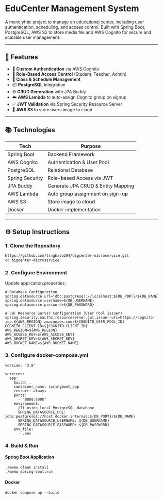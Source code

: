 # EduCenter Management System

A monolythic project to manage an educational center, including user authentication, scheduling, and access control. Built with Spring Boot, PostgreSQL, AWS S3 to store media file and AWS Cognito for secure and scalable user management.

---

## 🚀 Features

- 🔐 **Custom Authentication** via AWS Cognito
- 👥 **Role-Based Access Control** (Student, Teacher, Admin)
- 📅 **Class & Schedule Management**
- 📦 **PostgreSQL** integration
- ⚙️ **CRUD Generation** with JPA Buddy
- ☁️ **AWS Lambda** to auto-assign Cognito group on signup
- ✅ **JWT Validation** via Spring Security Resource Server
- 📸 **AWS S3** to store users image to cloud

---

## 📚 Technologies

| Tech            | Purpose                              |
|-----------------|--------------------------------------|
| Spring Boot     | Backend Framework                    |
| AWS Cognito     | Authentication & User Pool           |
| PostgreSQL      | Relational Database                  |
| Spring Security | Role-based Access via JWT            |
| JPA Buddy       | Generate JPA CRUD & Entity Mapping   |
| AWS Lambda      | Auto group assignment on sign-up     |
| AWS S3          | Store image to cloud                 |
| Docker          | Docker implementation                |

---

## ⚙️ Setup Instructions

### 1. Clone the Repository
```bash
https://github.com/tsnghaoo204/bigcenter-microservice.git
cd bigcenter-microservice
```
### 2. Configure Environment
Update application.properties:
```
# Database Configuration
spring.datasource.url=jdbc:postgresql://localhost:${DB_PORT}/${DB_NAME}
spring.datasource.username=${DB_USERNAME}
spring.datasource.password=${DB_PASSWORD}

# JWT Resource Server Configuration (User Pool issuer)
spring.security.oauth2.resourceserver.jwt.issuer-uri=https://cognito-idp.${AWS_REGION}.amazonaws.com/${COGNITO_USER_POOL_ID}
COGNITO_CLIENT_ID=${COGNITO_CLIENT_ID}
AWS_REGION=${AWS_REGION}
AWS_ACCESS_KEY=${AWS_ACCESS_KEY}
AWS_SECRET_KEY=${AWS_SECRET_KEY}
AWS_BUCKET_NAME=${AWS_BUCKET_NAME}
```
### 3. Configure docker-compose.yml
```
version: '3.8'

services:
  app:
    build: .
    container_name: springboot_app
    restart: always
    ports:
      - "8080:8080"
    environment:
      /If using local PostgreSQL database
      SPRING_DATASOURCE_URL: jdbc:postgresql://host.docker.internal:${DB_PORT}/${DB_NAME}
      SPRING_DATASOURCE_USERNAME: ${DB_USERNAME}
      SPRING_DATASOURCE_PASSWORD: ${DB_PASSWORD}
    env_file:
      - .env
```
### 4. Build & Run
#### Spring Boot Application
```
./mvnw clean install
./mvnw spring-boot:run
```
#### Docker
```
docker compose up --build
```


